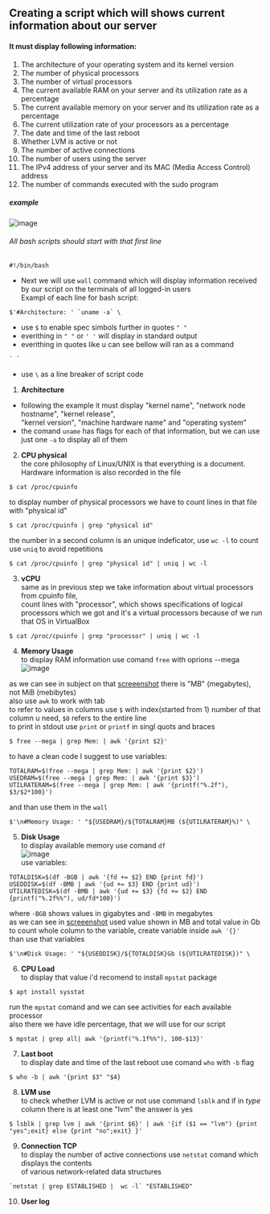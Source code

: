 ## Creating a script which will shows current information about our server

  #### It must display following information:
1. The architecture of your operating system and its kernel version
2. The number of physical processors
3. The number of virtual processors
4. The current available RAM on your server and its utilization rate as a percentage
5. The current available memory on your server and its utilization rate as a percentage
6. The current utilization rate of your processors as a percentage
7. The date and time of the last reboot
8. Whether LVM is active or not
9. The number of active connections
10. The number of users using the server
11. The IPv4 address of your server and its MAC (Media Access Control) address
12. The number of commands executed with the sudo program
##### example
<a id="example1" /> ![image](https://user-images.githubusercontent.com/61047851/143479713-0db98068-bfec-4002-a53e-9873eb1ab6d6.png)            

###### All bash scripts should start with that first line
  `#!/bin/bash`
  - Next we will use `wall` command which will display information received by our script on the terminals of all logged-in users         
  Exampl of each line for bash script:          
  ```               
  $'#Architecture: ' `uname -a` \           
  ```
  - use `$` to enable spec simbols further in quotes `" "`
  - everithing in `" "` or `' '` will display in standard output
  - everithing in quotes like u can see bellow will ran as a command
  ```
  ` `
  ```
  - use `\` as a line breaker of script code       

1. **Architecture**
  - following the example it must display "kernel name", "network node hostname", "kernel release",            
    "kernel version", "machine hardware name" and "operating system"
  - the comand `uname` has flags for each of that information, but we can use just one `-a` to display all of them
2. **CPU physical**         
  the core philosophy of Linux/UNIX is that everything is a document. Hardware information is also recorded in the file
  ```
  $ cat /proc/cpuinfo
  ```              
  to display number of physical processors we have to count lines in that file with "physical id"
  ```
  $ cat /proc/cpuinfo | grep "physical id"
  ```               
  the number in a second column is an unique indeficator, use `wc -l` to count         
  use `uniq` to avoid repetitions
  ```
  $ cat /proc/cpuinfo | grep "physical id" | uniq | wc -l
  ```         
3. **vCPU**            
  same as in previous step we take information about virtual processors from cpuinfo file,        
  count lines with "processor", which shows specifications of logical processors which we got
  and it's a virtual processors because of we run that OS in VirtualBox
  ```
  $ cat /proc/cpuinfo | grep "processor" | uniq | wc -l
  ```
4. **Memory Usage**        
  to display RAM information use comand `free` with oprions --mega            
![image](https://user-images.githubusercontent.com/61047851/143567538-86b6455b-0d37-4b28-b233-ac35c9efe0df.png)          
                   
  as we can see in subject on that [screeenshot](#example1) there is "MB" (megabytes), not MiB (mebibytes)          
  also use `awk` to work with tab              
  to refer to values in columns use `$` with index(started from 1) number of that column u need, `$0` refers to the entire line         
  to print in stdout use `print` or `printf` in singl quots and braces
  ```
  $ free --mega | grep Mem: | awk '{print $2}'
  ```               
  to have a clean code I suggest to use variables:
  ```
  TOTALRAM=$(free --mega | grep Mem: | awk '{print $2}')
  USEDRAM=$(free --mega | grep Mem: | awk '{print $3}')
  UTILRATERAM=$(free --mega | grep Mem: | awk '{printf("%.2f"), $3/$2*100}')
  ```            
  and than use them in the `wall`
  ```
  $'\n#Memory Usage: ' "${USEDRAM}/${TOTALRAM}MB (${UTILRATERAM}%)" \
  ```
5. **Disk Usage**          
  to display available memory use comand `df`           
  ![image](https://user-images.githubusercontent.com/61047851/143600744-161bd09a-68e5-4e98-b525-34a55ee1394c.png)             
  use variables:
  ```
  TOTALDISK=$(df -BGB | awk '{fd += $2} END {print fd}')
  USEDDISK=$(df -BMB | awk '{ud += $3} END {print ud}')
  UTILRATEDISK=$(df -BMB | awk '{ud += $3} {fd += $2} END {printf("%.2f%%"), ud/fd*100}')
  ```           
  where `-BGB` shows values in gigabytes and `-BMB` in megabytes              
  as we can see in [screeenshot](#example1) used value shown in MB and total value in Gb             
  to count whole column to the variable, create variable inside `awk '{}'`           
  than use that variables
  ```
  $'\n#Disk Usage: ' "${USEDDISK}/${TOTALDISK}Gb (${UTILRATEDISK})" \
  ```
6. **CPU Load**             
  to display that value i'd recomend to install `mpstat` package
  ```
  $ apt install sysstat
  ```         
  run the `mpstat` comand and we can see activities for each available processor               
  also there we have idle percentage, that we will use for our script
  ```
  $ mpstat | grep all| awk '{printf("%.1f%%"), 100-$13}'
  ```
7. **Last boot**                    
  to display date and time of the last reboot use comand `who` with `-b` flag         
  ```
  $ who -b | awk '{print $3" "$4}
  ```
8. **LVM use**              
  to check whether LVM is active or not use command `lsblk` and if in *type* column there is at least one "lvm" the answer is yes
  ```
  $ lsblk | grep lvm | awk '{print $6}' | awk '{if ($1 == "lvm") {print "yes";exit} else {print "no";exit} }'
  ```    
9. **Connection TCP**           
  to display the number of active connections use `netstat` comand which displays the contents              
  of various network-related data structures
  ```
  `netstat | grep ESTABLISHED |  wc -l` "ESTABLISHED"
  ```
10. **User log**
  

